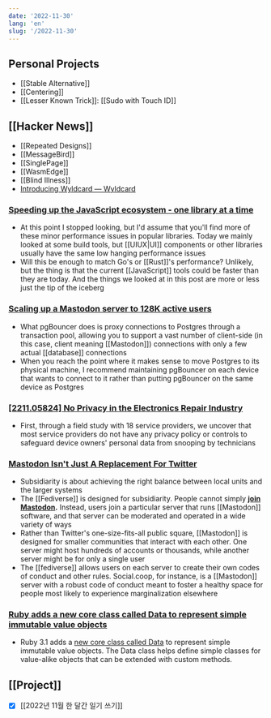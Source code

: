 ```yaml
---
date: '2022-11-30'
lang: 'en'
slug: '/2022-11-30'
---
```


## Personal Projects

- [[Stable Alternative]]
- [[Centering]]
- [[Lesser Known Trick]]: [[Sudo with Touch ID]]

## [[Hacker News]]

- [[Repeated Designs]]
- [[MessageBird]]
- [[SinglePage]]
- [[WasmEdge]]
- [[Blind Illness]]
- [Introducing Wyldcard — Wyldcard](https://www.wyldcard.io/blog/introducing-wyldcard)

### [Speeding up the JavaScript ecosystem - one library at a time](https://marvinh.dev/blog/speeding-up-javascript-ecosystem/)

- At this point I stopped looking, but I'd assume that you'll find more of these minor performance issues in popular libraries. Today we mainly looked at some build tools, but [[UIUX|UI]] components or other libraries usually have the same low hanging performance issues
- Will this be enough to match Go's or [[Rust]]'s performance? Unlikely, but the thing is that the current [[JavaScript]] tools could be faster than they are today. And the things we looked at in this post are more or less just the tip of the iceberg

### [Scaling up a Mastodon server to 128K active users](https://gist.github.com/Gargron/aa9341a49dc91d5a721019d9e0c9fd11)

- What pgBouncer does is proxy connections to Postgres through a transaction pool, allowing you to support a vast number of client-side (in this case, client meaning [[Mastodon]]) connections with only a few actual [[database]] connections
- When you reach the point where it makes sense to move Postgres to its physical machine, I recommend maintaining pgBouncer on each device that wants to connect to it rather than putting pgBouncer on the same device as Postgres

### [[2211.05824] No Privacy in the Electronics Repair Industry](https://arxiv.org/abs/2211.05824)

- First, through a field study with 18 service providers, we uncover that most service providers do not have any privacy policy or controls to safeguard device owners' personal data from snooping by technicians

### [Mastodon Isn't Just A Replacement For Twitter](https://www.noemamag.com/mastodon-isnt-just-a-replacement-for-twitter/)

- Subsidiarity is about achieving the right balance between local units and the larger systems
- The [[Fediverse]] is designed for subsidiarity. People cannot simply **[join Mastodon](https://joinmastodon.org/).** Instead, users join a particular server that runs [[Mastodon]] software, and that server can be moderated and operated in a wide variety of ways
- Rather than Twitter's one-size-fits-all public square, [[Mastodon]] is designed for smaller communities that interact with each other. One server might host hundreds of accounts or thousands, while another server might be for only a single user
- The [[fediverse]] allows users on each server to create their own codes of conduct and other rules. Social.coop, for instance, is a [[Mastodon]] server with a robust code of conduct meant to foster a healthy space for people most likely to experience marginalization elsewhere

### [Ruby adds a new core class called Data to represent simple immutable value objects](https://blog.saeloun.com/2022/11/22/data-immutable-object.html)

- Ruby 3.1 adds a [new core class called Data](https://github.com/ruby/ruby/pull/6353) to represent simple immutable value objects. The Data class helps define simple classes for value-alike objects that can be extended with custom methods.

## [[Project]]

- [x] [[2022년 11월 한 달간 일기 쓰기]]
